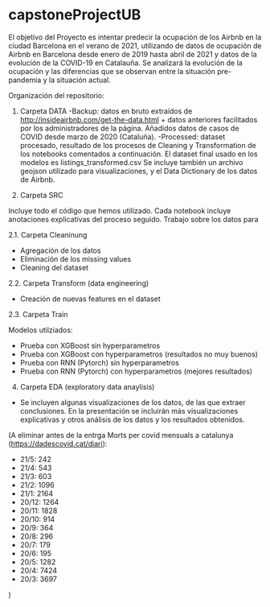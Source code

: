 # capstoneProjectUB

El objetivo del Proyecto es intentar predecir la ocupación de los Airbnb en la ciudad Barcelona en el verano de 2021, utilizando de datos de ocupación de Airbnb en Barcelona desde enero de 2019 hasta abril de 2021 y datos de la evolución de la COVID-19 en Catalauña. Se analizará la evolución de la ocupación y las diferencias que se observan entre la situación pre-pandemia y la situación actual. 

Organización del repositorio:

1. Carpeta DATA
-Backup: datos en bruto extraídos de http://insideairbnb.com/get-the-data.html + datos anteriores facilitados por los administradores de la página. Añadidos datos de casos de COVID desde marzo de 2020 (Cataluña).
-Processed: dataset procesado, resultado de los procesos de Cleaning y Transformation de los notebooks comentados a continuación. El dataset final usado en los modelos es listings_transformed.csv
Se incluye también un archivo geojson utilizado para visualizaciones, y el Data Dictionary de los datos de Airbnb.

2. Carpeta SRC

Incluye todo el código que hemos utilizado. Cada notebook incluye anotaciones explicativas del proceso seguido.
Trabajo sobre los datos para 

2.1. Carpeta Cleaninung

 - Agregación de los datos
 - Eliminación de los missing values
 - Cleaning del dataset

2.2. Carpeta Transform (data engineering)
 - Creación de nuevas features en el dataset

2.3. Carpeta Train

Modelos utilziados:

 - Prueba con XGBoost sin hyperparametros
 - Prueba con XGBoost con hyperparametros (resultados no muy buenos)
 - Prueba con RNN (Pytorch) sin hyperparametros
 - Prueba con RNN (Pytorch) con hyperparametros (mejores resultados)

4. Carpeta EDA (exploratory data anaylisis)

- Se incluyen algunas visualizaciones de los datos, de las que extraer conclusiones.
En la presentación se incluirán más visualizaciones explicativas y otros análisis de los datos y los resultados obtenidos. 



(A eliminar antes de la entrga
Morts per covid mensuals a catalunya (https://dadescovid.cat/diari):

- 21/5: 242
- 21/4: 543
- 21/3: 603
- 21/2: 1096
- 21/1: 2164
- 20/12: 1264
- 20/11: 1828
- 20/10: 914
- 20/9: 364
- 20/8: 296
- 20/7: 179
- 20/6: 195
- 20/5: 1282
- 20/4: 7424
- 20/3: 3697

)


